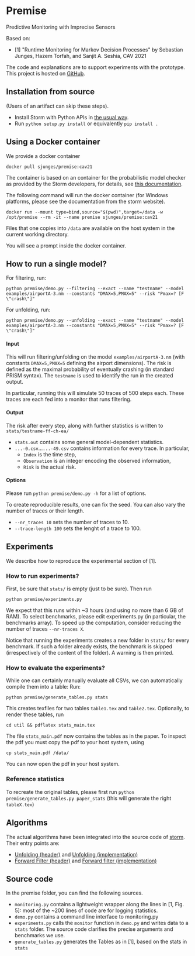 # Premise 
Predictive Monitoring with Imprecise Sensors

Based on: 
- [1] "Runtime Monitoring for Markov Decision Processes" by Sebastian Junges, Hazem Torfah, and Sanjit A. Seshia, CAV 2021 

The code and explanations are to support experiments with the prototype. 
This project is hosted on [GitHub](https://github.com/monitoring-MDPs/premise). 

## Installation from source 

(Users of an artifact can skip these steps). 
- Install Storm with Python APIs in [the usual way](https://moves-rwth.github.io/stormpy/installation.html).
- Run `python setup.py install` or equivalently `pip install .`

## Using a Docker container

We provide a docker container

```
docker pull sjunges/premise:cav21
```

The container is based on an container for the probabilistic model checker as provided by the Storm developers, for details, 
see [this documentation](https://www.stormchecker.org/documentation/obtain-storm/docker.html).

The following command will run the docker container (for Windows platforms, please see the documentation from the storm website).
```
docker run --mount type=bind,source="$(pwd)",target=/data -w /opt/premise --rm -it --name premise sjunges/premise:cav21
```
Files that one copies into `/data` are available on the host system in the current working directory. 

You will see a prompt inside the docker container. 

## How to run a single model?

For filtering, run: 
```
python premise/demo.py --filtering --exact --name "testname" --model examples/airportA-3.nm --constants "DMAX=5,PMAX=5" --risk "Pmax=? [F \"crash\"]"
```

For unfolding, run: 
```
python premise/demo.py --unfolding --exact --name "testname" --model examples/airportA-3.nm --constants "DMAX=5,PMAX=5" --risk "Pmax=? [F \"crash\"]"
```

#### Input
This will run filtering/unfolding on the model `examples/airportA-3.nm` (with constants `DMAX=5,PMAX=5` defining the airport dimensions). 
The risk is defined as the maximal probability of eventually crashing (in standard PRISM syntax).
The `testname` is used to identify the run in the created output. 

In particular, running this will simulate 50 traces of 500 steps each. 
These traces are each fed into a monitor that runs filtering. 

#### Output
The risk after every step, along with further statistics is written to `stats/testname-ff-ch-ea/` 

- `stats.out` contains some general model-dependent statistics.
- `...-0.csv`...`...-49.csv` contains information for every trace. 
In particular, 
    - `Index` is the time step, 
    - `Observation` is an integer encoding the observed information, 
    - `Risk` is the actual risk. 

#### Options

Please run `python premise/demo.py -h` for a list of options.
 
To create reproducible results, one can fix the seed. You can also vary the number of traces or their length. 
- `--nr_traces 10` sets the number of traces to 10.
- `--trace-length 100` sets the lenght of a trace to 100.


## Experiments
We describe how to reproduce the experimental section of [1].

### How to run experiments?

First, be sure that `stats/` is empty (just to be sure). Then run
```
python premise/experiments.py
```

We expect that this runs within ~3 hours (and using no more than 6 GB of RAM).
To select benchmarks, please edit experiments.py (in particular, the benchmarks array).
To speed up the computation, consider reducing the number of traces `--nr-traces X`.

Notice that running the experiments creates a new folder in `stats/` for every benchmark. 
If such a folder already exists, the benchmark is skipped (irrespectively of the content of the folder). 
A warning is then printed.

### How to evaluate the experiments?
While one can certainly manually evaluate all CSVs, we can automatically compile them into a table:
Run:
```
python premise/generate_tables.py stats
```

This creates texfiles for two tables `table1.tex` and `table2.tex`. 
Optionally, to render these tables, run

```
cd util && pdflatex stats_main.tex
```

The file `stats_main.pdf` now contains the tables as in the paper. 
To inspect the pdf you must copy the pdf to your host system, using 
```
cp stats_main.pdf /data/
```
You can now open the pdf in your host system.


### Reference statistics

To recreate the original tables, please first run  `python premise/generate_tables.py paper_stats` (this will generate the right `tableX.tex`)

## Algorithms

The actual algorithms have been integrated into the source code of [storm](https://www.stormchecker.org). Their entry points are:

- [Unfolding (header)](https://github.com/moves-rwth/storm/blob/master/src/storm-pomdp/transformer/ObservationTraceUnfolder.h) and [Unfolding (implementation)](https://github.com/moves-rwth/storm/blob/master/src/storm-pomdp/transformer/ObservationTraceUnfolder.cpp) 
- [Forward Filter (header)](https://github.com/moves-rwth/storm/blob/master/src/storm-pomdp/generator/NondeterministicBeliefTracker.h) and [Forward filter (implementation)](https://github.com/moves-rwth/storm/blob/master/src/storm-pomdp/generator/NondeterministicBeliefTracker.cpp)

## Source code

In the premise folder, you can find the following sources.

- `monitoring.py` contains a lightweight wrapper along the lines in [1, Fig. 5]: 
most of the ~200 lines of code are for logging statistics.
- `demo.py` contains a command line interface to monitoring.py
- `experiments.py` calls the `monitor` function in `demo.py` and writes data to a `stats` folder.
The source code clarifies the precise arguments and benchmarks we use. 
- `generate_tables.py` generates the Tables as in [1], based on the stats in `stats`


